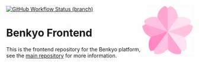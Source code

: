<a href=""><img align="right" src="https://github.com/WinteryFox/BenkyoFrontend/blob/main/public/logo.svg" width=27%></a>

[![GitHub Workflow Status (branch)](https://img.shields.io/github/workflow/status/WinteryFox/Benkyo/CI/master?logo=github&&style=for-the-badge)](https://github.com/WinteryFox/Benkyo/actions)

# Benkyo Frontend

This is the frontend repository for the Benkyo platform, see the [main repository](https://github.com/WinteryFox/Benkyo) for more information.
